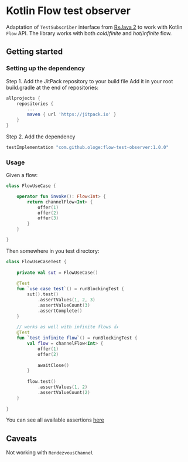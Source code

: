 # Kotlin Flow test observer

Adaptation of `TestSubscriber` interface from [RxJava 2](https://github.com/ReactiveX/RxJava) 
to work with Kotlin `Flow` API. The library works with both *cold*/*finite* and 
*hot*/*infinite* flow.

## Getting started

### Setting up the dependency
Step 1. Add the JitPack repository to your build file
Add it in your root build.gradle at the end of repositories:
```groovy
allprojects {
    repositories {
        ...
        maven { url 'https://jitpack.io' }
    }
}
```
Step 2. Add the dependency

```groovy
testImplementation "com.github.ologe:flow-test-observer:1.0.0"
```

### Usage

Given a flow:

```kotlin
class FlowUseCase {

    operator fun invoke(): Flow<Int> {
        return channelFlow<Int> {
            offer(1)
            offer(2)
            offer(3)
        }   
    }

}
```

Then somewhere in you test directory:

```kotlin
class FlowUseCaseTest {
    
    private val sut = FlowUseCase()
    
    @Test
    fun `use case test`() = runBlockingTest {
        sut().test()
            .assertValues(1, 2, 3)
            .assertValueCount(3)
            .assertComplete()
    }
    
    // works as well with infinite flows 👍
    @Test
    fun `test infinite flow`() = runBlockingTest {
        val flow = channelFlow<Int> {
            offer(1)
            offer(2)
            
            awaitClose()
        }
        
        flow.test()
            .assertValues(1, 2)
            .assertValueCount(2)
    }
    
}

```



You can see all available assertions [here](FlowTestObserver)

## Caveats

Not working with `RendezvousChannel`